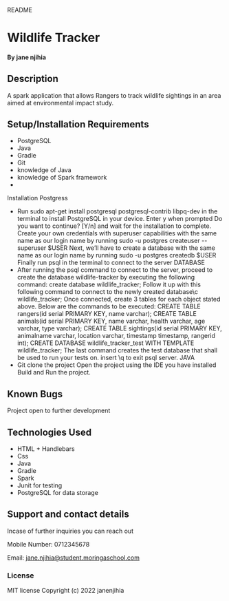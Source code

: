 README

# Wildlife Tracker

#### By **jane njihia**

## Description
A spark application that allows Rangers to track wildlife sightings in an area aimed at environmental impact study.

## Setup/Installation Requirements

* PostgreSQL
* Java 
* Gradle 
* Git
* knowledge of Java 
* knowledge of Spark framework 
* 
Installation
Postgress
* Run sudo apt-get install postgresql postgresql-contrib libpq-dev in the terminal to install PostgreSQL in your device.
  Enter y when prompted Do you want to continue? [Y/n] and wait for the installation to complete.
  Create your own credentials with superuser capabilities with the same name as our login name by running sudo -u postgres createuser --superuser $USER
  Next, we’ll have to create a database with the same name as our login name by running sudo -u postgres createdb $USER
  Finally run psql in the terminal to connect to the server
DATABASE
* After running the psql command to connect to the server, proceed to create the database wildlife-tracker by executing the following command: create database wildlife_tracker;
  Follow it up with this following command to connect to the newly created database\c wildlife_tracker;
  Once connected, create 3 tables for each object stated above. Below are the commands to be executed:
  CREATE TABLE rangers(id serial PRIMARY KEY, name varchar);
  CREATE TABLE animals(id serial PRIMARY KEY, name varchar, health varchar, age varchar, type varchar);
  CREATE TABLE sightings(id serial PRIMARY KEY, animalname varchar, location varchar, timestamp timestamp, rangerid int);
  CREATE DATABASE wildlife_tracker_test WITH TEMPLATE wildlife_tracker;
  The last command creates the test database that shall be used to run your tests on. insert \q to exit psql server.
JAVA
* Git clone the project Open the project using the IDE you have installed
  Build and Run the project.

## Known Bugs
Project open to further development

## Technologies Used
<ul>
<li>HTML + Handlebars</li>
<li>Css</li>
<li>Java</li>
<li>Gradle</li>
<li>Spark</li>
<li>Junit for testing</li>
<li>PostgreSQL for data storage</li>
</ul>

## Support and contact details
Incase of further inquiries you can reach out

Mobile Number: 0712345678

Email: jane.njihia@student.moringaschool.com

### License
MIT license Copyright (c) 2022 janenjihia


